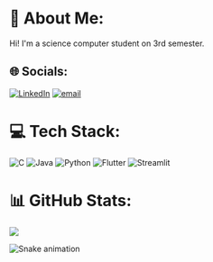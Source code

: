 # 💫 About Me:
Hi! I'm a science computer student on 3rd semester.


## 🌐 Socials:
[![LinkedIn](https://img.shields.io/badge/LinkedIn-%230077B5.svg?logo=linkedin&logoColor=white)](https://linkedin.com/in/eduardo-oliveira-da-fontoura-923560214) [![email](https://img.shields.io/badge/Email-D14836?logo=gmail&logoColor=white)](mailto:eduardoolvfont.01@gmail.com) 

# 💻 Tech Stack:
![C](https://img.shields.io/badge/c-%2300599C.svg?style=for-the-badge&logo=c&logoColor=white) ![Java](https://img.shields.io/badge/java-%23ED8B00.svg?style=for-the-badge&logo=openjdk&logoColor=white) ![Python](https://img.shields.io/badge/python-3670A0?style=for-the-badge&logo=python&logoColor=ffdd54) ![Flutter](https://img.shields.io/badge/Flutter-%2302569B.svg?style=for-the-badge&logo=Flutter&logoColor=white) ![Streamlit](https://img.shields.io/badge/Streamlit-%23FE4B4B.svg?style=for-the-badge&logo=streamlit&logoColor=white)
# 📊 GitHub Stats:
![](https://github-readme-stats.vercel.app/api?username=edusmrs&theme=dark&hide_border=true&include_all_commits=true&count_private=false)<br/>


![Snake animation](https://github.com/edusmrs/edusmrs/blob/output/github-contribution-grid-snake.svg)
<!-- Proudly created with GPRM ( https://gprm.itsvg.in ) -->
